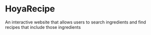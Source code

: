 # HoyaRecipe
An interactive website that allows users to search ingredients and find recipes that include those ingredients
